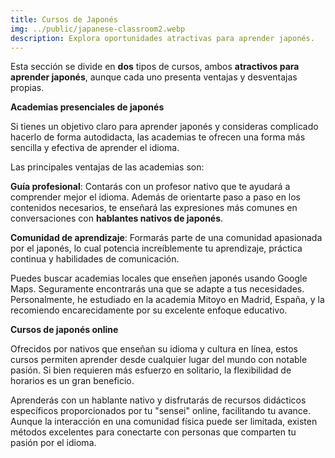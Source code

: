```yaml
---
title: Cursos de Japonés
img: ../public/japanese-classroom2.webp
description: Explora oportunidades atractivas para aprender japonés.
---
```


Esta sección se divide en **dos** tipos de cursos, ambos **atractivos para aprender japonés**, aunque cada uno presenta ventajas y desventajas propias.

**Academias presenciales de japonés**

Si tienes un objetivo claro para aprender japonés y consideras complicado hacerlo de forma autodidacta, las academias te ofrecen una forma más sencilla y efectiva de aprender el idioma.

Las principales ventajas de las academias son:

**Guía profesional**: Contarás con un profesor nativo que te ayudará a comprender mejor el idioma. Además de orientarte paso a paso en los contenidos necesarios, te enseñará las expresiones más comunes en conversaciones con **hablantes nativos de japonés**.

**Comunidad de aprendizaje**: Formarás parte de una comunidad apasionada por el japonés, lo cual potencia increíblemente tu aprendizaje, práctica continua y habilidades de comunicación.

Puedes buscar academias locales que enseñen japonés usando Google Maps. Seguramente encontrarás una que se adapte a tus necesidades. Personalmente, he estudiado en la academia Mitoyo en Madrid, España, y la recomiendo encarecidamente por su excelente enfoque educativo.

**Cursos de japonés online**

Ofrecidos por nativos que enseñan su idioma y cultura en línea, estos cursos permiten aprender desde cualquier lugar del mundo con notable pasión. Si bien requieren más esfuerzo en solitario, la flexibilidad de horarios es un gran beneficio.

Aprenderás con un hablante nativo y disfrutarás de recursos didácticos específicos proporcionados por tu "sensei" online, facilitando tu avance. Aunque la interacción en una comunidad física puede ser limitada, existen métodos excelentes para conectarte con personas que comparten tu pasión por el idioma.
      
